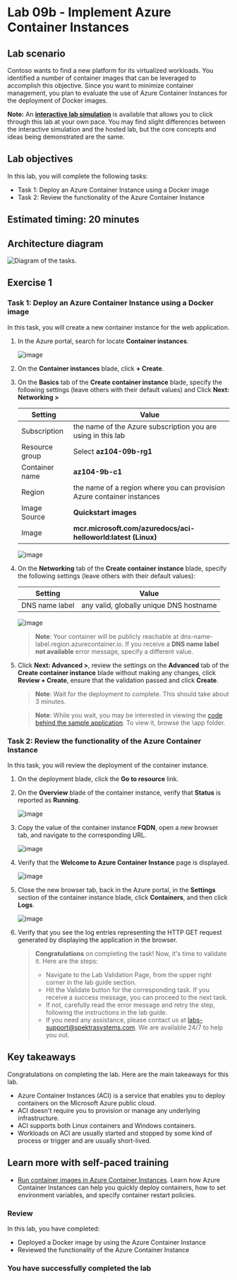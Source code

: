# Lab 09b - Implement Azure Container Instances

## Lab scenario
Contoso wants to find a new platform for its virtualized workloads. You identified a number of container images that can be leveraged to accomplish this objective. Since you want to minimize container management, you plan to evaluate the use of Azure Container Instances for the deployment of Docker images.

**Note:** An **[interactive lab simulation](https://mslabs.cloudguides.com/guides/AZ-104%20Exam%20Guide%20-%20Microsoft%20Azure%20Administrator%20Exercise%2014)** is available that allows you to click through this lab at your own pace. You may find slight differences between the interactive simulation and the hosted lab, but the core concepts and ideas being demonstrated are the same. 

## Lab objectives
In this lab, you will complete the following tasks:

- Task 1: Deploy an Azure Container Instance using a Docker image
- Task 2: Review the functionality of the Azure Container Instance

## Estimated timing: 20 minutes

## Architecture diagram

![Diagram of the tasks.](./media/az104-lab09b-aci-architecture.png)

## Exercise 1

### Task 1: Deploy an Azure Container Instance using a Docker image
In this task, you will create a new container instance for the web application.

1. In the Azure portal, search for locate **Container instances**.

    ![image](./media/l9-image22.png)
   
1. On the **Container instances** blade, click **+ Create**.

1. On the **Basics** tab of the **Create container instance** blade, specify the following settings (leave others with their default values) and Click **Next: Networking >**

    | Setting | Value |
    | ---- | ---- |
    | Subscription | the name of the Azure subscription you are using in this lab |
    | Resource group | Select **az104-09b-rg1** |
    | Container name | **az104-9b-c1** |
    | Region | the name of a region where you can provision Azure container instances |
    | Image Source | **Quickstart images** |
    | Image | **mcr.microsoft.com/azuredocs/aci-helloworld:latest (Linux)** |

    ![image](./media/l9-image23.png)

1. On the **Networking** tab of the **Create container instance** blade, specify the following settings (leave others with their default values):

    | Setting | Value |
    | --- | --- |
    | DNS name label | any valid, globally unique DNS hostname |

    ![image](./media/l9-image24.png)

    >**Note**: Your container will be publicly reachable at dns-name-label.region.azurecontainer.io. If you receive a **DNS name label not available** error message, specify a different value.

1. Click **Next: Advanced >**, review the settings on the **Advanced** tab of the **Create container instance** blade without making any changes, click **Review + Create**, ensure that the validation passed and click **Create**.

    >**Note**: Wait for the deployment to complete. This should take about 3 minutes.

    >**Note**: While you wait, you may be interested in viewing the [code behind the sample application](https://github.com/Azure-Samples/aci-helloworld). To view it, browse the \\app folder.

### Task 2: Review the functionality of the Azure Container Instance

In this task, you will review the deployment of the container instance.

1. On the deployment blade, click the **Go to resource** link.

1. On the **Overview** blade of the container instance, verify that **Status** is reported as **Running**.

   ![image](./media/l9-image25.png)

1. Copy the value of the container instance **FQDN**, open a new browser tab, and navigate to the corresponding URL.

    ![image](./media/l9-image27.png)

1. Verify that the **Welcome to Azure Container Instance** page is displayed.

    ![image](./media/l9-image26.png)

1. Close the new browser tab, back in the Azure portal, in the **Settings** section of the container instance blade, click **Containers**, and then click **Logs**.

    ![image](./media/l9-image28.png)

1. Verify that you see the log entries representing the HTTP GET request generated by displaying the application in the browser.

   > **Congratulations** on completing the task! Now, it's time to validate it. Here are the steps:
   > - Navigate to the Lab Validation Page, from the upper right corner in the lab guide section.
   > - Hit the Validate button for the corresponding task. If you receive a success message, you can proceed to the next task. 
   > - If not, carefully read the error message and retry the step, following the instructions in the lab guide.
   > - If you need any assistance, please contact us at labs-support@spektrasystems.com. We are available 24/7 to help you out.

## Key takeaways

Congratulations on completing the lab. Here are the main takeaways for this lab. 

+ Azure Container Instances (ACI) is a service that enables you to deploy containers on the Microsoft Azure public cloud.
+ ACI doesn't require you to provision or manage any underlying infrastructure.
+ ACI supports both Linux containers and Windows containers.
+ Workloads on ACI are usually started and stopped by some kind of process or trigger and are usually short-lived. 

## Learn more with self-paced training

+ [Run container images in Azure Container Instances](https://learn.microsoft.com/training/modules/create-run-container-images-azure-container-instances/). Learn how Azure Container Instances can help you quickly deploy containers, how to set environment variables, and specify container restart policies.

### Review
In this lab, you have completed:
- Deployed a Docker image by using the Azure Container Instance
- Reviewed the functionality of the Azure Container Instance

### You have successfully completed the lab
